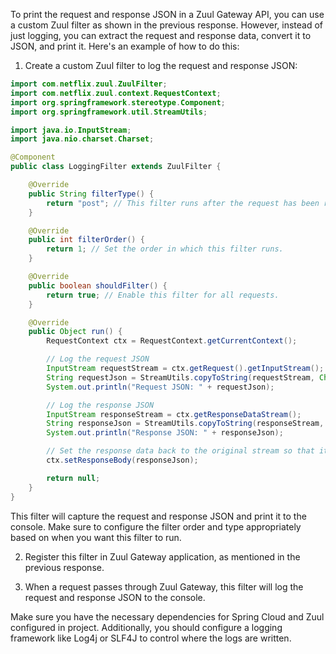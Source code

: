 To print the request and response JSON in a Zuul Gateway API, you can use a custom Zuul filter as shown in the previous response. However, instead of just logging, you can extract the request and response data, convert it to JSON, and print it. Here's an example of how to do this:



1. Create a custom Zuul filter to log the request and response JSON:

```java
import com.netflix.zuul.ZuulFilter;
import com.netflix.zuul.context.RequestContext;
import org.springframework.stereotype.Component;
import org.springframework.util.StreamUtils;

import java.io.InputStream;
import java.nio.charset.Charset;

@Component
public class LoggingFilter extends ZuulFilter {

    @Override
    public String filterType() {
        return "post"; // This filter runs after the request has been routed.
    }

    @Override
    public int filterOrder() {
        return 1; // Set the order in which this filter runs.
    }

    @Override
    public boolean shouldFilter() {
        return true; // Enable this filter for all requests.
    }

    @Override
    public Object run() {
        RequestContext ctx = RequestContext.getCurrentContext();

        // Log the request JSON
        InputStream requestStream = ctx.getRequest().getInputStream();
        String requestJson = StreamUtils.copyToString(requestStream, Charset.forName("UTF-8"));
        System.out.println("Request JSON: " + requestJson);

        // Log the response JSON
        InputStream responseStream = ctx.getResponseDataStream();
        String responseJson = StreamUtils.copyToString(responseStream, Charset.forName("UTF-8"));
        System.out.println("Response JSON: " + responseJson);

        // Set the response data back to the original stream so that it can be forwarded to the client
        ctx.setResponseBody(responseJson);

        return null;
    }
}
```

This filter will capture the request and response JSON and print it to the console. Make sure to configure the filter order and type appropriately based on when you want this filter to run.

2. Register this filter in Zuul Gateway application, as mentioned in the previous response.

3. When a request passes through  Zuul Gateway, this filter will log the request and response JSON to the console.

Make sure you have the necessary dependencies for Spring Cloud and Zuul configured in project. Additionally, you should configure a logging framework like Log4j or SLF4J to control where the logs are written.